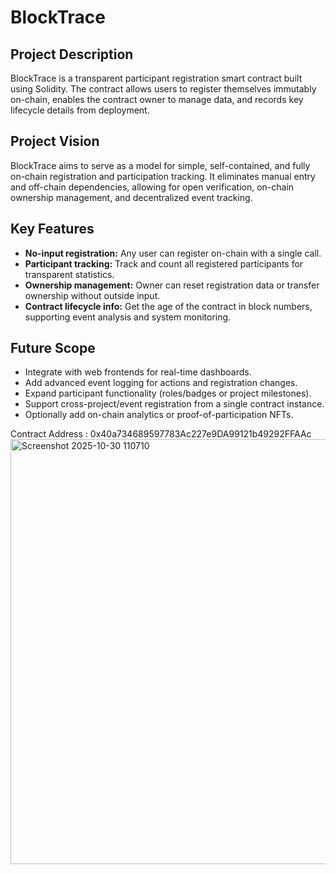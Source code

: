# BlockTrace

## Project Description

BlockTrace is a transparent participant registration smart contract built using Solidity. The contract allows users to register themselves immutably on-chain, enables the contract owner to manage data, and records key lifecycle details from deployment.

## Project Vision

BlockTrace aims to serve as a model for simple, self-contained, and fully on-chain registration and participation tracking. It eliminates manual entry and off-chain dependencies, allowing for open verification, on-chain ownership management, and decentralized event tracking.

## Key Features

- **No-input registration:** Any user can register on-chain with a single call.
- **Participant tracking:** Track and count all registered participants for transparent statistics.
- **Ownership management:** Owner can reset registration data or transfer ownership without outside input.
- **Contract lifecycle info:** Get the age of the contract in block numbers, supporting event analysis and system monitoring.

## Future Scope

- Integrate with web frontends for real-time dashboards.
- Add advanced event logging for actions and registration changes.
- Expand participant functionality (roles/badges or project milestones).
- Support cross-project/event registration from a single contract instance.
- Optionally add on-chain analytics or proof-of-participation NFTs.

Contract Address : 0x40a734689597783Ac227e9DA99121b49292FFAAc
<img width="1410" height="680" alt="Screenshot 2025-10-30 110710" src="https://github.com/user-attachments/assets/06477390-36ee-4d40-8c84-94db783e02ef" />

